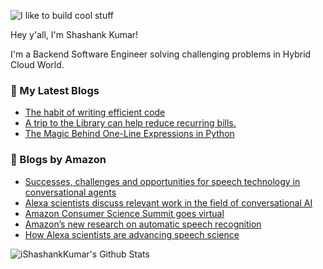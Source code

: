![I like to build cool stuff](https://res.cloudinary.com/dt8g3rhcy/image/upload/v1595929574/i_like_to_build_cool_shit._1_nzbwjh.png)

Hey y'all, I'm Shashank Kumar! 

I'm a Backend Software Engineer solving challenging problems in Hybrid Cloud World.

### 📕 My Latest Blogs
<!-- BLOG-POST-LIST:START -->
- [The habit of writing efficient code](https://medium.com/@ishashankkumar/the-habit-of-writing-efficient-code-153b05f04269?source=rss-d24dda280d5f------2)
- [A trip to the Library can help reduce recurring bills.](https://medium.com/swlh/a-trip-to-the-library-can-help-reduce-recurring-bills-23bca495cdf5?source=rss-d24dda280d5f------2)
- [The Magic Behind One-Line Expressions in Python](https://medium.com/swlh/the-magic-behind-one-line-expressions-in-python-816c10180c5c?source=rss-d24dda280d5f------2)
<!-- BLOG-POST-LIST:END -->

### 📕 Blogs by Amazon
<!-- AMAZON-BLOG-POST-LIST:START -->
- [Successes, challenges and opportunities for speech technology in conversational agents](https://www.amazon.science/videos-webinars/successes-challenges-and-opportunities-for-speech-technology-in-conversational-agents)
- [Alexa scientists discuss relevant work in the field of conversational AI](https://www.amazon.science/videos-webinars/Alexa-scientists-discuss-relevant-work-in-conversational-AI)
- [Amazon Consumer Science Summit goes virtual](https://www.amazon.science/latest-news/amazon-consumer-science-summit-goes-virtual)
- [Amazon’s new research on automatic speech recognition](https://www.amazon.science/blog/amazons-new-research-on-automatic-speech-recognition)
- [How Alexa scientists are advancing speech science](https://www.amazon.science/videos-webinars/how-alexa-scientists-are-advancing-speech-science)
<!-- AMAZON-BLOG-POST-LIST:END -->



<img align="center" alt="iShashankKumar's Github Stats" src="https://github-readme-stats.vercel.app/api?username=ishashankkumar&show_icons=true&hide_border=true" />
